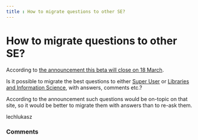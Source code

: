 ```yaml
---
title : How to migrate questions to other SE?
---
```

How to migrate questions to other SE?
=====================
According to [the announcement this beta will close on 18
March](http://meta.digitalpreservation.stackexchange.com/questions/50/digital-preservation-se-will-close-on-march-18?cb=1).

Is it possible to migrate the best questions to either [Super
User](http://superuser.com/) or [Libraries and Information
Science](http://libraries.stackexchange.com/), with answers, comments
etc.?

According to the announcement such questions would be on-topic on that
site, so it would be better to migrate them with answers than to re-ask
them.

lechlukasz

### Comments ###


